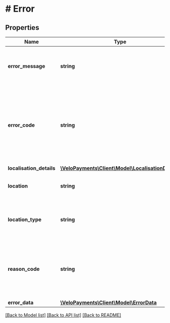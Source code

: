 # # Error

## Properties

Name | Type | Description | Notes
------------ | ------------- | ------------- | -------------
**error_message** | **string** | English language message indicating the nature of the error | [optional]
**error_code** | **string** | Unique numeric code that can be used for switching client behavior or to drive translated or customised error messages | [optional]
**localisation_details** | [**\VeloPayments\Client\Model\LocalisationDetails**](LocalisationDetails.md) |  | [optional]
**location** | **string** | the property or object that caused the error | [optional]
**location_type** | **string** | the location type in the request that was the cause of the error | [optional]
**reason_code** | **string** | a camel-cased string that can be used by clients to localise client error messages (deprecated) | [optional]
**error_data** | [**\VeloPayments\Client\Model\ErrorData**](ErrorData.md) |  | [optional]

[[Back to Model list]](../../README.md#models) [[Back to API list]](../../README.md#endpoints) [[Back to README]](../../README.md)

